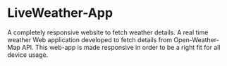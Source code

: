 # LiveWeather-App
A completely responsive website to fetch weather details.
A real time weather Web application developed to fetch details from Open-Weather-Map API. 
This web-app is made responsive in order to be a right fit for all device usage.

